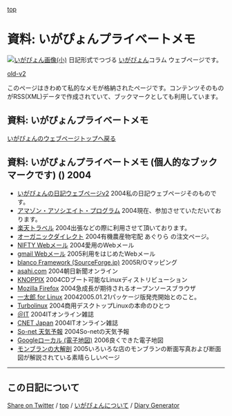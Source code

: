 [top](https://igapyon.github.io/diary/) 

資料: いがぴょんプライベートメモ
=====================================================================================================
[![いがぴょん画像(小)](https://igapyon.github.io/diary/images/iga200306s.jpg "いがぴょん")](https://igapyon.github.io/diary/memo/memoigapyon.html) 日記形式でつづる [いがぴょん](https://igapyon.github.io/diary/memo/memoigapyon.html)コラム ウェブページです。

[old-v2](memoprivate-orig.html)

このページはきわめて私的なメモが格納されたページです。コンテンツそのものがRSS(XML)データで作成されていて、ブックマークとしても利用しています。

## 資料: いがぴょんプライベートメモ

[いがぴょんのウェブページトップへ戻る](../../index.html)


## 資料: いがぴょんプライベートメモ (個人的なブックマークです) () 2004


* [いがぴょんの日記ウェブページv2](http://homepage2.nifty.com/igat/igapyon/diary/index.html)  2004私の日記ウェブページそのものです。
* [アマゾン・アソシエイト・プログラム](http://www.amazon.co.jp/exec/obidos/subst/associates/join/associates.html/ref=mk_as_h_3_1/249-2834003-1474760)  2004現在、参加させていただいております。
* [楽天トラベル](http://www.mytrip.net/)  2004出張などの際に利用させて頂いております。
* [オーガニックダイレクト](http://od1.pofa.jp/ec/frame.nsf)  2004有機農産物宅配 あぐりら の注文ページ。
* [NIFTY Webメール](http://www.nifty.com/cgi-bin/cl?top1?https://enter.nifty.com/webmail)  2004愛用のWebメール
* [gmail Webメール](http://gmail.google.com/gmail)  2005利用をはじめたWebメール
* [blanco Framework (SourceForge.jp)](https://ja.osdn.net/projects/blancofw/)  2005R/Oマッピング
* [asahi.com](http://www.asahi.com/)  2004朝日新聞オンライン
* [KNOPPIX](http://unit.aist.go.jp/itri/knoppix/)  2004CDブート可能なLinuxディストリビューション
* [Mozilla Firefox](http://www.mozilla-japan.org/products/firefox/)  2004急成長が期待されるオープンソースブラウザ
* [一太郎 for Linux](http://www.justsystem.co.jp/software/dt/tarolx/)  20042005.01.21パッケージ版発売開始とのこと。
* [Turbolinux](http://www.turbolinux.co.jp/)  2004商用デスクトップLinuxの本命のひとつ
* [＠IT](http://www.atmarkit.co.jp/)  2004ITオンライン雑誌
* [CNET Japan](http://japan.cnet.com/)  2004ITオンライン雑誌
* [So-net 天気予報](http://www.so-net.ne.jp/weather/)  2004So-netの天気予報
* [Googleローカル (電子地図)](http://maps.google.co.jp/)  2006良くできた電子地図
* [モンブランの大解剖](http://minozi.s21.xrea.com/kuri/monzua.html)  2005いろいろな店のモンブランの断面写真および断面図が解説されている素晴らしいページ

----------------------------------------------------------------------------------------------------

## この日記について

[Share on Twitter](https://twitter.com/intent/tweet?hashtags=igapyon%2Cdiary%2C%E3%81%84%E3%81%8C%E3%81%B4%E3%82%87%E3%82%93&text=%E8%B3%87%E6%96%99%3A+%E3%81%84%E3%81%8C%E3%81%B4%E3%82%87%E3%82%93%E3%83%97%E3%83%A9%E3%82%A4%E3%83%99%E3%83%BC%E3%83%88%E3%83%A1%E3%83%A2&url=https%3A%2F%2Figapyon.github.io%2Fdiary%2Fmemo%2Fmemoprivate.html) / [top](https://igapyon.github.io/diary/) / [いがぴょんについて](https://igapyon.github.io/diary/memo/memoigapyon.html) / [Diary Generator](https://github.com/igapyon/igapyonv3)
